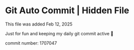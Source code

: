 # Git Auto Commit | Hidden File

This file was added Feb 12, 2025

Just for fun and keeping my daily git commit active 🤪

commit number: 1707047
